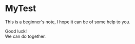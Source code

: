# MyTest

This is a beginner's note, I hope it can be of some help to you.  

Good luck!  
We can do together.
